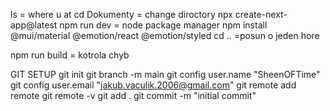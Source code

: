 ls = where u at
cd Dokumenty = change diroctory
npx create-next-app@latest
npm run dev = node package manager
npm install @mui/material @emotion/react @emotion/styled
cd .. =posun o jeden hore

npm run build = kotrola chyb

GIT SETUP
git init
git branch -m main
git config user.name "SheenOFTime"
git config user.email "jakub.vaculik.2006@gmail.com"
git remote add remote <url>
git remote -v
git add .
git commit -m "initial commit"


